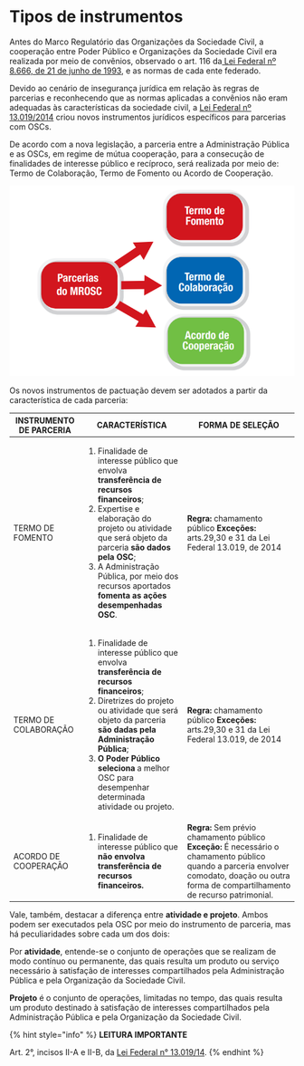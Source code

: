 # Tipos de instrumentos

Antes do Marco Regulatório das Organizações da Sociedade Civil, a cooperação entre Poder Público e Organizações da Sociedade Civil era realizada por meio de convênios, observado o art. 116 da[ Lei Federal nº 8.666, de 21 de junho de 1993](http://www.planalto.gov.br/ccivil\_03/Leis/L8666compilado.htm), e as normas de cada ente federado.

Devido ao cenário de insegurança jurídica em relação às regras de parcerias e reconhecendo que as normas aplicadas a convênios não eram adequadas às características da sociedade civil, a [Lei Federal nº 13.019/2014](http://www.planalto.gov.br/CCIVIL\_03/\_Ato2011-2014/2014/Lei/L13019compilado.htm) criou novos instrumentos jurídicos específicos para parcerias com OSCs.

De acordo com a nova legislação, a parceria entre a Administração Pública e as OSCs, em regime de mútua cooperação, para a consecução de finalidades de interesse público e recíproco, será realizada por meio de: Termo de Colaboração, Termo de Fomento ou Acordo de Cooperação.

![](<../../.gitbook/assets/image (408).png>)

Os novos instrumentos de pactuação devem ser adotados a partir da característica de cada parceria:

| **INSTRUMENTO DE PARCERIA** | **CARACTERÍSTICA**                                                                                                                                                                                                                                                                                                                                                     | **FORMA DE SELEÇÃO**                                                                                                                                                                           |
| --------------------------- | ---------------------------------------------------------------------------------------------------------------------------------------------------------------------------------------------------------------------------------------------------------------------------------------------------------------------------------------------------------------------- | ---------------------------------------------------------------------------------------------------------------------------------------------------------------------------------------------- |
| TERMO DE FOMENTO            | <ol><li>Finalidade de interesse público que envolva <strong>transferência de recursos financeiros</strong>;</li><li>Expertise e elaboração do projeto ou atividade que será objeto da parceria <strong>são dados pela OSC</strong>;</li><li>A Administração Pública, por meio dos recursos aportados <strong>fomenta as ações desempenhadas OSC</strong>.</li></ol>    | **Regra:** chamamento público **Exceções:** arts.29,30 e 31 da Lei Federal 13.019, de 2014                                                                                                     |
| TERMO DE COLABORAÇÃO        | <ol><li>Finalidade de interesse público que envolva <strong>transferência de recursos financeiros</strong>;</li><li>Diretrizes do projeto ou atividade que será objeto da parceria <strong>são dadas pela Administração Pública</strong>;</li><li><strong>O Poder Público seleciona</strong> a melhor OSC para desempenhar determinada atividade ou projeto.</li></ol> | **Regra:** chamamento público **Exceções:** arts.29,30 e 31 da Lei Federal 13.019, de 2014                                                                                                     |
| ACORDO DE COOPERAÇÃO        | <ol><li>Finalidade de interesse público que <strong>não envolva transferência de recursos financeiros.</strong></li></ol>                                                                                                                                                                                                                                              | **Regra:** Sem prévio chamamento público **Exceção:** É necessário o chamamento público quando a parceria envolver comodato, doação ou outra forma de compartilhamento de recurso patrimonial. |

Vale, também, destacar a diferença entre **atividade e projeto**. Ambos podem ser executados pela OSC por meio do instrumento de parceria, mas há peculiaridades sobre cada um dos dois:

Por **atividade**, entende-se o conjunto de operações que se realizam de modo contínuo ou permanente, das quais resulta um produto ou serviço necessário à satisfação de interesses compartilhados pela Administração Pública e pela Organização da Sociedade Civil.&#x20;

**Projeto** é o conjunto de operações, limitadas no tempo, das quais resulta um produto destinado à satisfação de interesses compartilhados pela Administração Pública e pela Organização da Sociedade Civil.

{% hint style="info" %}
**LEITURA IMPORTANTE**

Art. 2°, incisos II-A e II-B, da [Lei Federal n° 13.019/14](http://www.planalto.gov.br/CCIVIL\_03/\_Ato2011-2014/2014/Lei/L13019compilado.htm).
{% endhint %}
